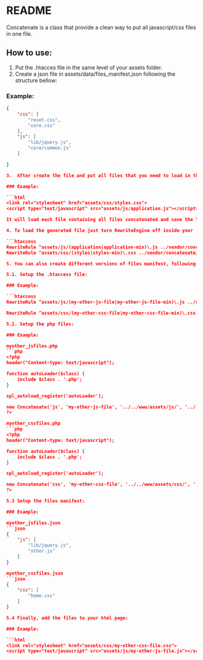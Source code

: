 # README

Concatenate is a class that provide a clean way to put all javascript/css files in one file.

## How to use:

1. Put the .htacces file in the same level of your assets folder.
2. Create a json file in assets/data/files_manifest.json following the structure bellow:

### Example:

```json
{
	"css": [
		"reset.css",
		"core.css"
	],
	"js": [
		"lib/jquery.js",
		"core/common.js"
	]

}

3.  After create the file and put all files that you need to load in this json file, you just need to add the javascript and css file to the page, using the structure below:

### Example:

```html
<link rel="stylesheet" href="assets/css/styles.css">
<script type="text/javascript" src="assets/js/application.js"></script>

It will load each file containing all files concatenated and save the loaded version in the correct folder.

4. To load the generated file just turn RewriteEngine off inside your .htacces file

```htaccess
RewriteRule ^assets/js/(application|application-min)\.js ../vendor/concatenate/jsfiles.php [PT]
RewriteRule ^assets/css/(styles|styles-min)\.css ../vendor/concatenate/cssfiles.php [PT]

5. You can also create different versions of files manifest, following the same structure of files_manifest.json, just adding new lines on htaccess and creating new php files to construct the css and js files.

5.1. Setup the .htaccess file:

### Example:

```htaccess
RewriteRule ^assets/js/(my-other-js-file|my-other-js-file-min)\.js ../vendor/concatenate/myother_jsfiles.php [PT]

RewriteRule ^assets/css/(my-other-css-file|my-other-css-file-min)\.css ../vendor/concatenate/myother_cssfiles.php [PT]

5.2. Setup the php files:

### Example:

myother_jsfiles.php
```php
<?php
header("Content-type: text/javascript");

function autoLoader($class) {
    include $class . '.php';
}

spl_autoload_register('autoLoader');

new Concatenate('js', 'my-other-js-file', '../../www/assets/js/', '../../www/assets/js/', 'myother_jsfiles.json');
?>

myother_cssfiles.php
```php
<?php
header("Content-type: text/javascript");

function autoLoader($class) {
    include $class . '.php';
}

spl_autoload_register('autoLoader');

new Concatenate('css', 'my-other-css-file', '../../www/assets/css/', '../../www/assets/css/', 'myother_cssfiles.json');
?>

5.3 Setup the files manifest:

### Example:

myother_jsfiles.json
```json
{
	"js": [
		"lib/jquery.js",
		"other.js"
	]
}

myother_cssfiles.json
```json
{
	"css": [
		"home.css"
	]
}

5.4 Finally, add the files to your html page:

### Example:

```html
<link rel="stylesheet" href="assets/css/my-other-css-file.css">
<script type="text/javascript" src="assets/js/my-other-js-file.js"></script>
